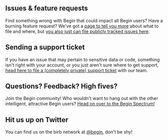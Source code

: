 ## Issues & feature requests

Find something wrong with Begin that could impact all Begin users? Have a burning feature request? We've got a [page to tell you more](/en/support/issues) about what to file and where, but [you also just can file publicly tracked issues here](https://github.com/smallwins/begin-issues/issues/new/choose).


## Sending a support ticket

If you have an issue that may pertain to sensitive data or code, something isn't right with your account, or you just aren't sure where to get support, [head here to file a (completely private) support ticket](https://begin-help.zendesk.com/hc/en-us/requests/new) with our team.


## Questions? Feedback? High fives?

Join the Begin community! Who wouldn't want to hang out with the other intelligent, attractive Begin users? [Head on over to the Begin Spectrum!](https://spectrum.chat/begin)


## Hit us up on Twitter

You can find us on the birb network at [@begin](https://twitter.com/begin), don't be shy!
